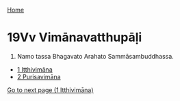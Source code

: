 
[Home](/)

# 19Vv Vimānavatthupāḷi

1. Namo tassa Bhagavato Arahato Sammāsambuddhassa.

* [1 Itthivimāna](1.md)
* [2 Purisavimāna](2.md)

[Go to next page (1 Itthivimāna)](1.md)


